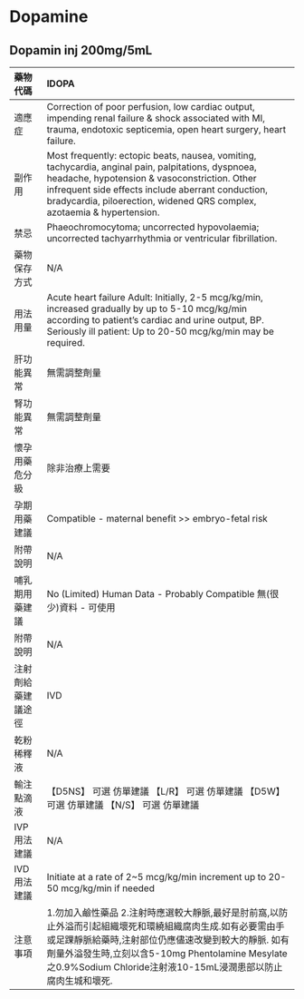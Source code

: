 # Dopamine

## Dopamin inj 200mg/5mL

| 藥物代碼 | IDOPA |
| :--- | :--- |
| 適應症 | Correction of poor perfusion, low cardiac output, impending renal failure & shock associated with MI, trauma, endotoxic septicemia, open heart surgery, heart failure. |
| 副作用 | Most frequently: ectopic beats, nausea, vomiting, tachycardia, anginal pain, palpitations, dyspnoea, headache, hypotension & vasoconstriction. Other infrequent side effects include aberrant conduction, bradycardia, piloerection, widened QRS complex, azotaemia & hypertension. |
| 禁忌 | Phaeochromocytoma; uncorrected hypovolaemia; uncorrected tachyarrhythmia or ventricular fibrillation. |
| 藥物保存方式 | N/A |
| 用法用量 | Acute heart failure Adult: Initially, 2-5 mcg/kg/min, increased gradually by up to 5-10 mcg/kg/min according to patient’s cardiac and urine output, BP. Seriously ill patient: Up to 20-50 mcg/kg/min may be required. |
| 肝功能異常 | 無需調整劑量 |
| 腎功能異常 | 無需調整劑量 |
| 懷孕用藥危分級 | 除非治療上需要 |
| 孕期用藥建議 | Compatible - maternal benefit &gt;&gt; embryo-fetal risk |
| 附帶說明 | N/A |
| 哺乳期用藥建議 | No \(Limited\) Human Data - Probably Compatible 無\(很少\)資料 - 可使用 |
| 附帶說明 | N/A |
| 注射劑給藥建議途徑 | IVD |
| 乾粉稀釋液 | N/A |
| 輸注點滴液 | 【D5NS】 可選 仿單建議  【L/R】 可選 仿單建議  【D5W】 可選 仿單建議  【N/S】 可選 仿單建議 |
| IVP 用法建議 | N/A |
| IVD 用法建議 | Initiate at a rate of 2~5 mcg/kg/min increment up to 20-50 mcg/kg/min if needed |
| 注意事項 | 1.勿加入鹼性藥品 2.注射時應選較大靜脈,最好是肘前窩,以防止外溢而引起組織壞死和環繞組織腐肉生成.如有必要需由手或足踝靜脈給藥時,注射部位仍應儘速改變到較大的靜脈. 如有劑量外溢發生時,立刻以含5-10mg Phentolamine Mesylate之0.9%Sodium Chloride注射液10-15mL浸潤患部以防止腐肉生城和壞死. |

